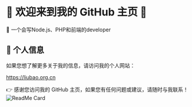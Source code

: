 # 🚀 欢迎来到我的 GitHub 主页 🚀

👋 一个会写Node.js、PHP和前端的developer

## 🌟 个人信息

如果您想了解更多关于我的信息，请访问我的个人网站：

https://liubao.org.cn

👉 感谢您访问我的 GitHub 主页，如果您有任何问题或建议，请随时与我联系！
![ReadMe Card](https://github-readme-stats.vercel.app/api/pin/?username=liubao-personal&repo=liubao-personal)

